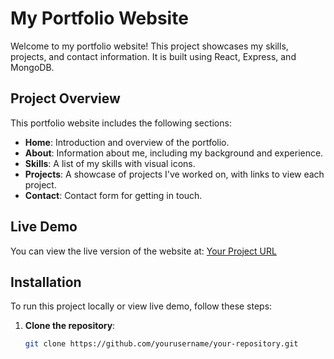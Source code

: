 # My Portfolio Website

Welcome to my portfolio website! This project showcases my skills, projects, and contact information. It is built using React, Express, and MongoDB.

## Project Overview

This portfolio website includes the following sections:
- **Home**: Introduction and overview of the portfolio.
- **About**: Information about me, including my background and experience.
- **Skills**: A list of my skills with visual icons.
- **Projects**: A showcase of projects I've worked on, with links to view each project.
- **Contact**: Contact form for getting in touch.

## Live Demo

You can view the live version of the website at: [Your Project URL]([https://portfolio-frontend-puce-ten.vercel.app/])

## Installation

To run this project locally or view live demo, follow these steps:

1. **Clone the repository**:
   ```bash
   git clone https://github.com/yourusername/your-repository.git

